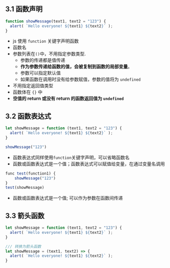 ## 3.1 函数声明

```js
function showMessage(text1, text2 = "123") {
  alert( `Hello everyone! ${text1} ${text2}` );
}
```

-   js 使用 `function` 关键字声明函数
-  函数名
-   参数列表在`()`中，不用指定参数类型.
       - 参数的传递都是值传递
       - **作为参数传递给函数的值，会被复制到函数的局部变量**。
       - 参数可以指定默认值
       - 如果函数在调用时没有给参数赋值，参数的值将为 `undefined`
-  不用指定返回值类型
-  函数体在 `{}` 中
-  **空值的 return 或没有 return 的函数返回值为 `undefined`**

## 3.2 函数表达式

```js
let showMessage = function (text1, text2 = "123") {
  alert( `Hello everyone! ${text1} ${text2}` );
}

showMessage("123")
```

- 函数表达式同样使用`function`关键字声明，可以省略函数名
- 函数或函数表达式是一个值；函数表达式可以赋值给变量，在通过变量名调用

```js
func test(function1) {
    showMessage("123")
}
test(showMessage)
```

- 函数或函数表达式是一个值; 可以作为参数在函数间传递

## 3.3 箭头函数

```js 
let showMessage = function (text1, text2 = "123") {
  alert( `Hello everyone! ${text1} ${text2}` );
}

/// 转换为箭头函数
let showMessage = (text1, text2) => {
  alert( `Hello everyone! ${text1} ${text2}` );
}
```